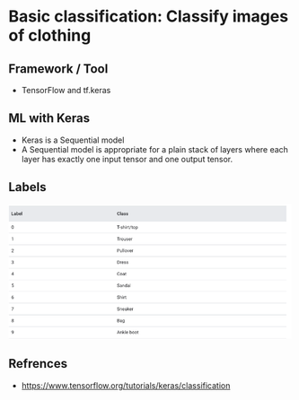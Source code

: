 # Basic classification: Classify images of clothing

## Framework / Tool
- TensorFlow and tf.keras



## ML with Keras
- Keras is a Sequential model
- A Sequential model is appropriate for a plain stack of layers where each layer has exactly one input tensor and one output tensor.

## Labels

![alt text](docs/labels.png)



## Refrences
- https://www.tensorflow.org/tutorials/keras/classification
